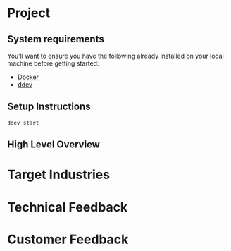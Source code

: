 # Project

## System requirements
You’ll want to ensure you have the following already installed on your local machine before getting started:
* [Docker](https://docs.docker.com/get-docker/)
* [ddev](https://ddev.com/get-started/)

## Setup Instructions
```shell
ddev start
```

## High Level Overview

# Target Industries

# Technical Feedback

# Customer Feedback



